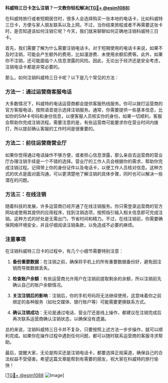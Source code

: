 **科威特三日卡怎么注销？一文教你轻松解决[[TG💪+ @esim1088](https://t.me/s/esim1088)]**

在科威特旅行或者短期居住时，很多人会选择购买一张本地的电话卡，比如科威特三日卡，方便与家人朋友联系以及上网。不过，当你结束旅程或者不再需要这张卡时，是否知道该如何注销它呢？今天，我们就来聊聊如何正确地注销科威特三日卡。

首先，我们需要了解为什么需要注销电话卡。对于短期使用的电话卡来说，如果不及时注销，可能会产生额外的费用，比如漫游费、未使用余额扣费等。此外，如果你不注销，还可能面临个人信息泄露的风险。因此，无论出于经济还是安全考虑，注销电话卡都是非常必要的。

那么，如何注销科威特三日卡呢？以下是几个常见的方法：

### 方法一：通过运营商客服电话

大多数情况下，科威特的电话运营商都会提供客服热线服务。你可以拨打运营商的官方客服电话，按照语音提示选择注销服务。通常，你需要提供一些基本信息，比如你的SIM卡号码和身份信息，以便客服人员核实你的身份。如果一切顺利，客服会帮助你完成注销流程。需要注意的是，有些运营商可能要求你在营业时间内拨打，所以提前确认客服的工作时间是很重要的。

### 方法二：前往运营商营业厅

如果你觉得通过电话操作不够方便，或者担心信息泄露，那么亲自去运营商的营业厅办理注销手续是一个不错的选择。营业厅的工作人员会根据你的需求，帮助你完成注销过程。记得带上你的身份证件以及电话卡，以便工作人员核对信息。这种方式的优点是面对面沟通，可以更清楚地了解注销的具体步骤，同时也可以解决一些潜在的问题。

### 方法三：在线注销

随着科技的发展，许多运营商已经开通了在线注销服务。你只需登录运营商的官方网站或使用其提供的应用程序，找到注销选项，按照指引输入相关信息即可完成注销。这种方式的好处是无需出门，节省时间和精力。不过，在线注销前，你需要确保网络环境安全，并且仔细阅读注销条款，以免造成不必要的麻烦。

### 注意事项

在注销科威特三日卡的过程中，有几个小细节需要特别注意：

1. **备份重要数据**：在注销之前，确保将手机上的所有重要数据备份好，避免因注销而导致数据丢失。
   
2. **检查账户余额**：有些运营商允许用户在注销前提取剩余的余额，所以注销前先确认自己的账户余额情况。

3. **关注注销后的影响**：注销后，你的手机号码将无法继续使用，这意味着你之前绑定的各种服务（如社交媒体、银行账户等）可能需要更换联系方式。

4. **确认注销成功**：无论是通过电话、营业厅还是线上操作，都建议在注销完成后再次联系运营商确认注销状态，以确保没有遗漏。

总的来说，注销科威特三日卡并不复杂，只要按照上述方法一步步操作，就可以顺利完成。如果你在操作过程中遇到任何问题，都可以随时联系运营商的客服寻求帮助。

最后，提醒大家，无论是购买还是注销电话卡，都要选择正规渠道，确保自己的合法权益不受侵害。希望这篇文章能帮到有需要的朋友，祝大家在科威特的旅行愉快！

[[TG💪+ @esim1088](https://t.me/s/esim1088) ![Image](https://i.postimg.cc/4NQfJmqS/Snipaste-2025-05-13-00-14-12.png)]